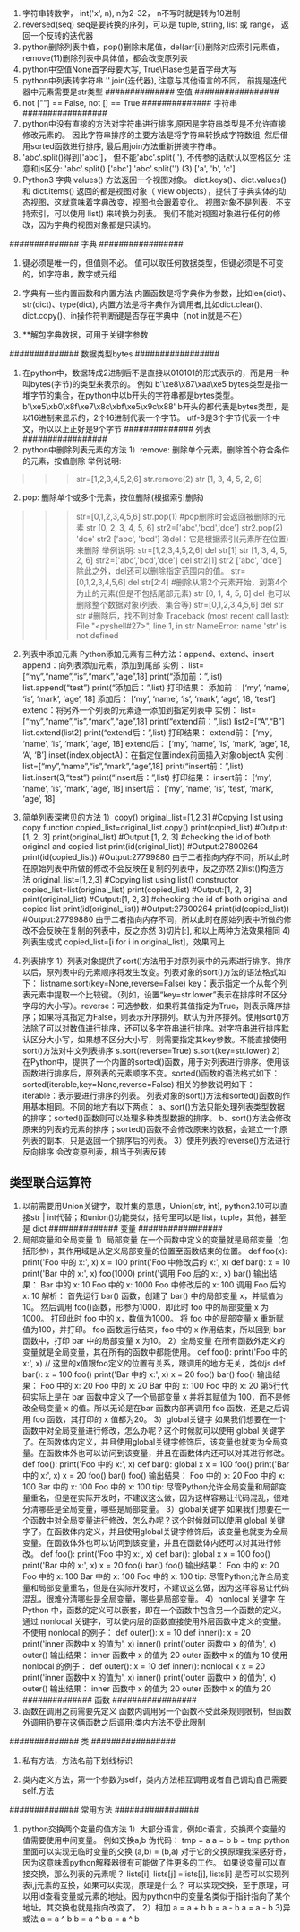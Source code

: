 <!--
 * @Author: your name
 * @Date: 2022-04-25 13:56:36
 * @LastEditTime: 2022-06-04 21:48:05
 * @LastEditors: yuzihan yuzihanyuzihan@163.com
 * @Description: 打开koroFileHeader查看配置 进行设置: https://github.com/OBKoro1/koro1FileHeader/wiki/%E9%85%8D%E7%BD%AE
 * @FilePath: /fe_interview/后端/python.md
-->
1. 字符串转数字， int('x', n), n为2-32， n不写时就是转为10进制
2. reversed(seq) seq是要转换的序列，可以是 tuple, string, list 或 range， 返回一个反转的迭代器
3. python删除列表中值，pop()删除末尾值，del(arr[i])删除对应索引元素值，remove(11)删除列表中具体值，都会改变原列表
4. python中空值None首字母要大写, True\Flase也是首字母大写
5. python中列表转字符串 ''.join(迭代器), 注意与其他语言的不同， 前提是迭代器中元素需要是str类型
############## 空值 #################
1. not [""] == False, not [] == True
############## 字符串 #################
1. python中没有直接的方法对字符串进行排序,原因是字符串类型是不允许直接修改元素的。 因此字符串排序的主要方法是将字符串转换成字符数组, 然后借用sorted函数进行排序, 最后用join方法重新拼装字符串。
2. 'abc'.split()得到['abc']， 但不能'abc'.split(''), 不传参的话默认以空格区分
注意和js区分:
'abc'.split()
['abc']
'abc'.split('')
(3) ['a', 'b', 'c']
3. Python3 字典 values() 方法返回一个视图对象。
dict.keys()、dict.values() 和 dict.items() 返回的都是视图对象（ view objects），提供了字典实体的动态视图，这就意味着字典改变，视图也会跟着变化。
视图对象不是列表，不支持索引，可以使用 list() 来转换为列表。
我们不能对视图对象进行任何的修改，因为字典的视图对象都是只读的。

############## 字典 #################
1. 键必须是唯一的，但值则不必。
值可以取任何数据类型，但键必须是不可变的，如字符串，数字或元组

2. 字典有一些内置函数和内置方法
内置函数是将字典作为参数，比如len(dict)、str(dict)、type(dict), 内置方法是将字典作为调用者,比如dict.clear()、dict.copy()、in操作符判断键是否存在字典中（not in就是不在）

3. **解包字典数据，可用于关键字参数

############## 数据类型bytes #################
1. 在python中，数据转成2进制后不是直接以010101的形式表示的，而是用一种叫bytes(字节)的类型来表示的。 例如 b'\xe8\x87\xaa\xe5
bytes类型是指一堆字节的集合，在python中以b开头的字符串都是bytes类型。
b'\xe5\xb0\x8f\xe7\x8c\xbf\xe5\x9c\x88'
b开头的都代表是bytes类型，是以16进制来显示的，2个16进制代表一个字节。
utf-8是3个字节代表一个中文，所以以上正好是9个字节
############## 列表 #################
1. python中删除列表元素的方法
1）remove: 删除单个元素，删除首个符合条件的元素，按值删除
举例说明:
>>> str=[1,2,3,4,5,2,6]
>>> str.remove(2)
>>> str
[1, 3, 4, 5, 2, 6]
2) pop: 删除单个或多个元素，按位删除(根据索引删除)
>>> str=[0,1,2,3,4,5,6]
>>> str.pop(1) #pop删除时会返回被删除的元素
>>> str
[0, 2, 3, 4, 5, 6]
>>> str2=['abc','bcd','dce']
>>> str2.pop(2)
'dce'
>>> str2
['abc', 'bcd']
3)del：它是根据索引(元素所在位置)来删除
举例说明:
>>> str=[1,2,3,4,5,2,6]
>>> del str[1]
>>> str
[1, 3, 4, 5, 2, 6]
>>> str2=['abc','bcd','dce']
>>> del str2[1]
>>> str2
['abc', 'dce']
除此之外，del还可以删除指定范围内的值。
>>> str=[0,1,2,3,4,5,6]
>>> del str[2:4] #删除从第2个元素开始，到第4个为止的元素(但是不包括尾部元素)
>>> str
[0, 1, 4, 5, 6]
del 也可以删除整个数据对象(列表、集合等)
>>> str=[0,1,2,3,4,5,6]
>>> del str
>>> str #删除后，找不到对象
Traceback (most recent call last):
File "<pyshell#27>", line 1, in <module>
str
NameError: name 'str' is not defined

2. 列表中添加元素
Python添加元素有三种方法：append、extend、insert
append：向列表添加元素，添加到尾部
实例：
list=[“my”,“name”,“is”,“mark”,“age”,18]
print(“添加前：”,list)
list.append(“test”)
print(“添加后：”,list)
打印结果：
添加前： [‘my’, ‘name’, ‘is’, ‘mark’, ‘age’, 18]
添加后： [‘my’, ‘name’, ‘is’, ‘mark’, ‘age’, 18, ‘test’]
extend：将另外一个列表的元素逐一添加到指定列表中
实例：
list=[“my”,“name”,“is”,“mark”,“age”,18]
print(“extend前：”,list)
list2=[“A”,“B”]
list.extend(list2)
print(“extend后：”,list)
打印结果：
extend前： [‘my’, ‘name’, ‘is’, ‘mark’, ‘age’, 18]
extend后： [‘my’, ‘name’, ‘is’, ‘mark’, ‘age’, 18, ‘A’, ‘B’]
inset(index,objectA)：在指定位置index前面插入对象objectA
实例：
list=[“my”,“name”,“is”,“mark”,“age”,18]
print(“insert前：”,list)
list.insert(3,“test”)
print(“insert后：”,list)
打印结果：
insert前： [‘my’, ‘name’, ‘is’, ‘mark’, ‘age’, 18]
insert后： [‘my’, ‘name’, ‘is’, ‘test’, ‘mark’, ‘age’, 18]

3. 简单列表深拷贝的方法
1）copy()
original_list=[1,2,3]
#Copying list using copy function
copied_list=original_list.copy()
print(copied_list)
#Output:[1, 2, 3]
print(original_list)
#Output:[1, 2, 3]
#checking the id of both original and copied list
print(id(original_list))
#Output:27800264
print(id(copied_list))
#Output:27799880
由于二者指向内存不同，所以此时在原始列表中所做的修改不会反映在复制的列表中，反之亦然
2)list()构造方法
original_list=[1,2,3]
#Copying list using list() constructor
copied_list=list(original_list)
print(copied_list)
#Output:[1, 2, 3]
print(original_list)
#Output:[1, 2, 3]
#checking the id of both original and copied list
print(id(original_list))
#Output:27800264
print(id(copied_list))
#Output:27799880
由于二者指向内存不同，所以此时在原始列表中所做的修改不会反映在复制的列表中，反之亦然
3)切片[:], 和以上两种方法效果相同
4)列表生成式
copied_list=[i for i in original_list]，效果同上

4. 列表排序
1）列表对象提供了sort()方法用于对原列表中的元素进行排序。排序以后，原列表中的元素顺序将发生改变。列表对象的sort()方法的语法格式如下：
listname.sort(key=None,reverse=False)
key：表示指定一个从每个列表元素中提取一个比较键。（列如，设置“key=str.lower”表示在排序时不区分字母的大小写）。reverse：可选参数，如果将其值指定为True，则表示降序排序；如果将其指定为False，则表示升序排列。默认为升序排列。使用sort()方法除了可以对数值进行排序，还可以多字符串进行排序。对字符串进行排序默认区分大小写，如果想不区分大小写，则需要指定其key参数。不能直接使用sort()方法对中文列表排序
s.sort(reverse=True) 
s.sort(key=str.lower)
2）在Python中，提供了一个内置的sorted()函数，用于对列表进行排序。使用该函数进行排序后，原列表的元素顺序不变。sorted()函数的语法格式如下：
sorted(iterable,key=None,reverse=False)
相关的参数说明如下：
iterable：表示要进行排序的列表。
列表对象的sort()方法和sorted()函数的作用基本相同。不同的地方有以下两点：
a、sort()方法只能处理列表类型数据的排序；sorted()函数则可以处理多种类型数据的排序。
b、sort()方法会修改原来的列表的元素的排序；sorted()函数不会修改原来的数据，会建立一个原列表的副本，只是返回一个排序后的列表。
3）使用列表的reverse()方法进行反向排序
会改变原列表，相当于列表反转
## 类型联合运算符
1. 以前需要用Union关键字，取并集的意思，Union[str, int], python3.10可以直接str | int代替；和union()功能类似，括号里可以是 list，tuple，其他，甚至是 dict
############## 变量 #################
1. 局部变量和全局变量
1）局部变量
在一个函数中定义的变量就是局部变量（包括形参），其作用域是从定义局部变量的位置至函数结束的位置。
def foo(x):
    print('Foo 中的 x:', x)
    x = 100
    print('Foo 中修改后的 x:', x)
def bar():
    x = 10
    print('Bar 中的 x:', x)
    foo(1000)
    print('调用 Foo 后的 x:', x)
bar()
输出结果：
Bar 中的 x: 10
Foo 中的 x: 1000
Foo 中修改后的 x: 100
调用 Foo 后的 x: 10
解析：
首先运行 bar() 函数，创建了 bar() 中的局部变量 x，并赋值为10。
然后调用 foo()函数，形参为1000，即此时 foo 中的局部变量 x 为1000。
打印此时 foo 中的 x，数值为1000。
将 foo 中的局部变量 x 重新赋值为100，并打印。
foo 函数运行结束，foo 中的 x 作用结束，所以回到 bar 函数中，打印 bar 中的局部变量 x 为10。
2）全局变量
在所有函数外定义的变量就是全局变量，其在所有的函数中都能使用。
def foo():
    print('Foo 中的 x:', x)  // 这里的x值跟foo定义的位置有关系，跟调用的地方无关，类似js
def bar():
    x = 100
    foo()
    print('Bar 中的 x:', x)
x = 20
foo()
bar()
foo()
输出结果：
Foo 中的 x: 20
Foo 中的 x: 20
Bar 中的 x: 100
Foo 中的 x: 20
第5行代码实际上是在 bar 函数中定义了一个局部变量 x 并将其赋值为 100，而不是修改全局变量 x 的值。所以无论是在bar 函数内部再调用 foo 函数，还是之后调用 foo 函数，其打印的 x 值都为20。
3）global关键字
如果我们想要在一个函数中对全局变量进行修改，怎么办呢？这个时候就可以使用 global 关键字了。在函数体内定义，并且使用global关键字修饰后，该变量也就变为全局变量。在函数体外也可以访问到该变量，并且在函数体内还可以对其进行修改。
def foo():
    print('Foo 中的 x:', x)
def bar():
    global x
    x = 100
    foo()
    print('Bar 中的 x:', x)
x = 20
foo()
bar()
foo()
输出结果：
Foo 中的 x: 20
Foo 中的 x: 100
Bar 中的 x: 100
Foo 中的 x: 100
tip: 尽管Python允许全局变量和局部变量重名，但是在实际开发时，不建议这么做，因为这样容易让代码混乱，很难分清哪些是全局变量，哪些是局部变量。
3）global关键字
如果我们想要在一个函数中对全局变量进行修改，怎么办呢？这个时候就可以使用 global 关键字了。在函数体内定义，并且使用global关键字修饰后，该变量也就变为全局变量。在函数体外也可以访问到该变量，并且在函数体内还可以对其进行修改。
def foo():
    print('Foo 中的 x:', x)
def bar():
    global x
    x = 100
    foo()
    print('Bar 中的 x:', x)
x = 20
foo()
bar()
foo()
输出结果：
Foo 中的 x: 20
Foo 中的 x: 100
Bar 中的 x: 100
Foo 中的 x: 100
tip: 尽管Python允许全局变量和局部变量重名，但是在实际开发时，不建议这么做，因为这样容易让代码混乱，很难分清哪些是全局变量，哪些是局部变量。
4）nonlocal 关键字
在 Python 中，函数的定义可以嵌套，即在一个函数中包含另一个函数的定义。通过 nonlocal 关键字，可以使内层的函数直接使用外层函数中定义的变量。
不使用 nonlocal 的例子：
def outer():
    x = 10
    def inner():
        x = 20
        print('inner 函数中 x 的值为', x)
    inner()
    print('outer 函数中 x 的值为', x)
outer()
输出结果：
inner 函数中 x 的值为 20
outer 函数中 x 的值为 10
使用 nonlocal 的例子：
def outer():
    x = 10
    def inner():
        nonlocal x
        x = 20
        print('inner 函数中 x 的值为', x)
    inner()
    print('outer 函数中 x 的值为', x)
outer()
输出结果：
inner 函数中 x 的值为 20
outer 函数中 x 的值为 20
############## 函数 #################
1. 函数在调用之前需要先定义
函数内调用另一个函数不受此条规则限制，但函数外调用扔要在这俩函数之后调用;类内方法不受此限制

############## 类 #################
1. 私有方法，方法名前下划线标识

2. 类内定义方法，第一个参数为self，类内方法相互调用或者自己调动自己需要self.方法

############## 常用方法 #################
1. python交换两个变量的值方法
1）大部分语言，例如c语言，交换两个变量的值需要使用中间变量。
例如交换a,b
伪代码：
tmp = a
a = b
b = tmp
python里面可以实现无临时变量的交换
(a,b) = (b,a)
对于它的交换原理我深感好奇，因为这意味着python解释器很有可能做了件更多的工作。
如果说变量可以直接交换，那么列表的元素呢？
lists[i], lists[j] =lists[j], lists[i]
是否可以实现列表i,j元素的互换，如果可以实现，原理是什么？
可以实现交换，至于原理，可以用id查看变量或元素的地址。因为python中的变量名类似于指针指向了某个地址，其交换也就是指向改变了。
2）相加
a = a + b
b = a - b
a = a - b
3)异或法
a = a ^ b
b = a ^ b
a = a ^ b 

